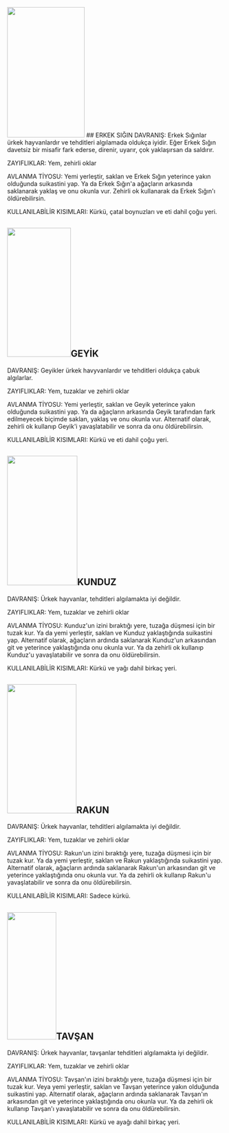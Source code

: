 
<img class="alignleft" src="https://i.hizliresim.com/1DbnvA.jpg" alt="" width="180" height="303" />
## ERKEK SIĞIN
DAVRANIŞ: Erkek Sığınlar ürkek hayvanlardır ve tehditleri algılamada oldukça iyidir. Eğer Erkek Sığın davetsiz bir misafir fark ederse, direnir, uyarır, çok yaklaşırsan da saldırır.

ZAYIFLIKLAR: Yem, zehirli oklar

AVLANMA TİYOSU: Yemi yerleştir, saklan ve Erkek Sığın yeterince yakın olduğunda suikastini yap. Ya da Erkek Sığın'a ağaçların arkasında saklanarak yaklaş ve onu okunla vur. Zehirli ok kullanarak da Erkek Sığın'ı öldürebilirsin.

KULLANILABİLİR KISIMLARI: Kürkü, çatal boynuzları ve eti dahil çoğu yeri.
## <img class="alignright" src="https://i.hizliresim.com/v8Go5v.jpg" alt="" width="148" height="300" />GEYİK
DAVRANIŞ: Geyikler ürkek havyvanlardır ve tehditleri oldukça çabuk algılarlar.

ZAYIFLIKLAR: Yem, tuzaklar ve zehirli oklar

AVLANMA TİYOSU: Yemi yerleştir, saklan ve Geyik yeterince yakın olduğunda suikastini yap. Ya da ağaçların arkasında Geyik tarafından fark edilmeyecek biçimde saklan, yaklaş ve onu okunla vur. Alternatif olarak, zehirli ok kullanıp Geyik'i yavaşlatabilir ve sonra da onu öldürebilirsin.

KULLANILABİLİR KISIMLARI: Kürkü ve eti dahil çoğu yeri.

## <img class="alignleft" src="https://i.hizliresim.com/r84dM7.jpg" alt="" width="163" height="301" />KUNDUZ
DAVRANIŞ: Ürkek hayvanlar, tehditleri algılamakta iyi değildir.

ZAYIFLIKLAR: Yem, tuzaklar ve zehirli oklar

AVLANMA TİYOSU: Kunduz'un izini bıraktığı yere, tuzağa düşmesi için bir tuzak kur. Ya da yemi yerleştir, saklan ve Kunduz yaklaştığında suikastini yap. Alternatif olarak, ağaçların ardında saklanarak Kunduz'un arkasından git ve yeterince yaklaştığında onu okunla vur. Ya da zehirli ok kullanıp Kunduz'u yavaşlatabilir ve sonra da onu öldürebilirsin.

KULLANILABİLİR KISIMLARI: Kürkü ve yağı dahil birkaç yeri.
## <img class="alignright" src="https://i.hizliresim.com/7XJ8g5.jpg" alt="" width="161" height="300" />RAKUN
DAVRANIŞ: Ürkek hayvanlar, tehditleri algılamakta iyi değildir.

ZAYIFLIKLAR: Yem, tuzaklar ve zehirli oklar

AVLANMA TİYOSU: Rakun'un izini bıraktığı yere, tuzağa düşmesi için bir tuzak kur. Ya da yemi yerleştir, saklan ve Rakun yaklaştığında suikastini yap. Alternatif olarak, ağaçların ardında saklanarak Rakun'un arkasından git ve yeterince yaklaştığında onu okunla vur. Ya da zehirli ok kullanıp Rakun'u yavaşlatabilir ve sonra da onu öldürebilirsin.

KULLANILABİLİR KISIMLARI: Sadece kürkü.

## <img class="alignleft" src="https://i.hizliresim.com/LgMoAj.jpg" alt="" width="114" height="296" />TAVŞAN
DAVRANIŞ: Ürkek hayvanlar, tavşanlar tehditleri algılamakta iyi değildir.

ZAYIFLIKLAR: Yem, tuzaklar ve zehirli oklar

AVLANMA TİYOSU: Tavşan'ın izini bıraktığı yere, tuzağa düşmesi için bir tuzak kur. Veya yemi yerleştir, saklan ve Tavşan yeterince yakın olduğunda suikastini yap. Alternatif olarak, ağaçların ardında saklanarak Tavşan'ın arkasından git ve yeterince yaklaştığında onu okunla vur. Ya da zehirli ok kullanıp Tavşan'ı yavaşlatabilir ve sonra da onu öldürebilirsin.

KULLANILABİLİR KISIMLARI: Kürkü ve ayağı dahil birkaç yeri.

